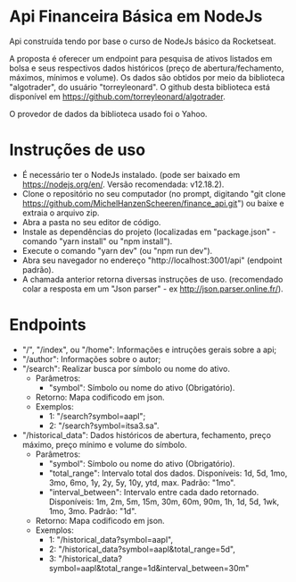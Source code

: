 # Api Financeira Básica em NodeJs

Api construída tendo por base o curso de NodeJs básico da Rocketseat.

A proposta é oferecer um endpoint para pesquisa de ativos listados em bolsa e seus respectivos dados históricos (preço de abertura/fechamento, máximos, mínimos e volume). Os dados são obtidos por meio da biblioteca "algotrader", do usuário "torreyleonard". O github desta biblioteca está disponível em <https://github.com/torreyleonard/algotrader>.

O provedor de dados da biblioteca usado foi o Yahoo.

# Instruções de uso
* É necessário ter o NodeJs instalado. (pode ser baixado em <https://nodejs.org/en/>. Versão recomendada: v12.18.2).
* Clone o repositório no seu computador (no prompt, digitando "git clone https://github.com/MichelHanzenScheeren/finance_api.git") ou baixe e extraia o arquivo zip.
* Abra a pasta no seu editor de código.
* Instale as dependências do projeto (localizadas em "package.json" - comando "yarn install" ou "npm install").
* Execute o comando "yarn dev" (ou "npm run dev").
* Abra seu navegador no endereço "http://localhost:3001/api" (endpoint padrão).
* A chamada anterior retorna diversas instruções de uso. (recomendado colar a resposta em um "Json parser" - ex <http://json.parser.online.fr/>).

# Endpoints
* "/", "/index", ou "/home": Informações e intruções gerais sobre a api;
* "/author": Informações sobre o autor;
* "/search": Realizar busca por símbolo ou nome do ativo.
  + Parâmetros:
    - "symbol": Símbolo ou nome do ativo (Obrigatório).
  + Retorno: Mapa codificodo em json.
  + Exemplos: 
    - 1: "/search?symbol=aapl";
    - 2: "/search?symbol=itsa3.sa".
* "/historical_data": Dados históricos de abertura, fechamento, preço máximo, preço mínimo e volume do símbolo.
  + Parâmetros:
    - "symbol": Símbolo ou nome do ativo (Obrigatório).
    - "total_range": Intervalo total dos dados. Disponíveis: 1d, 5d, 1mo, 3mo, 6mo, 1y, 2y, 5y, 10y, ytd, max. Padrão: "1mo".
    - "interval_between": Intervalo entre cada dado retornado. Disponíveis: 1m, 2m, 5m, 15m, 30m, 60m, 90m, 1h, 1d, 5d, 1wk, 1mo, 3mo. Padrão: "1d".
  + Retorno: Mapa codificodo em json.
  + Exemplos:
    - 1: "/historical_data?symbol=aapl",
    - 2: "/historical_data?symbol=aapl&total_range=5d",
    - 3: "/historical_data?symbol=aapl&total_range=1d&interval_between=30m"
        

